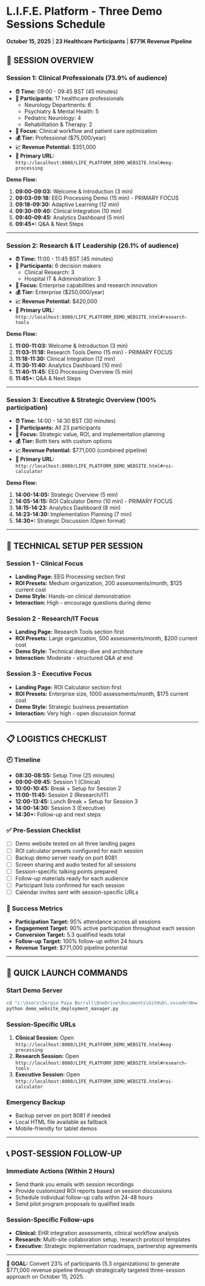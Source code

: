 # L.I.F.E. Platform - Three Demo Sessions Schedule
**October 15, 2025** | **23 Healthcare Participants** | **$771K Revenue Pipeline**

## 🎯 SESSION OVERVIEW

### Session 1: Clinical Professionals (73.9% of audience)
- **⏰ Time:** 09:00 - 09:45 BST (45 minutes)
- **👥 Participants:** 17 healthcare professionals
  - Neurology Departments: 6
  - Psychiatry & Mental Health: 5  
  - Pediatric Neurology: 4
  - Rehabilitation & Therapy: 2
- **🎯 Focus:** Clinical workflow and patient care optimization
- **💰 Tier:** Professional ($75,000/year)
- **📈 Revenue Potential:** $351,000
- **🔗 Primary URL:** `http://localhost:8080/LIFE_PLATFORM_DEMO_WEBSITE.html#eeg-processing`

**Demo Flow:**
1. **09:00-09:03:** Welcome & Introduction (3 min)
2. **09:03-09:18:** EEG Processing Demo (15 min) - PRIMARY FOCUS
3. **09:18-09:30:** Adaptive Learning (12 min)
4. **09:30-09:40:** Clinical Integration (10 min)
5. **09:40-09:45:** Analytics Dashboard (5 min)
6. **09:45+:** Q&A & Next Steps

---

### Session 2: Research & IT Leadership (26.1% of audience)
- **⏰ Time:** 11:00 - 11:45 BST (45 minutes)
- **👥 Participants:** 6 decision makers
  - Clinical Research: 3
  - Hospital IT & Administration: 3
- **🎯 Focus:** Enterprise capabilities and research innovation
- **💰 Tier:** Enterprise ($250,000/year)  
- **📈 Revenue Potential:** $420,000
- **🔗 Primary URL:** `http://localhost:8080/LIFE_PLATFORM_DEMO_WEBSITE.html#research-tools`

**Demo Flow:**
1. **11:00-11:03:** Welcome & Introduction (3 min)
2. **11:03-11:18:** Research Tools Demo (15 min) - PRIMARY FOCUS
3. **11:18-11:30:** Clinical Integration (12 min)
4. **11:30-11:40:** Analytics Dashboard (10 min)
5. **11:40-11:45:** EEG Processing Overview (5 min)
6. **11:45+:** Q&A & Next Steps

---

### Session 3: Executive & Strategic Overview (100% participation)
- **⏰ Time:** 14:00 - 14:30 BST (30 minutes)
- **👥 Participants:** All 23 participants
- **🎯 Focus:** Strategic value, ROI, and implementation planning
- **💰 Tier:** Both tiers with custom options
- **📈 Revenue Potential:** $771,000 (combined pipeline)
- **🔗 Primary URL:** `http://localhost:8080/LIFE_PLATFORM_DEMO_WEBSITE.html#roi-calculator`

**Demo Flow:**
1. **14:00-14:05:** Strategic Overview (5 min)
2. **14:05-14:15:** ROI Calculator Demo (10 min) - PRIMARY FOCUS
3. **14:15-14:23:** Analytics Dashboard (8 min)
4. **14:23-14:30:** Implementation Planning (7 min)
5. **14:30+:** Strategic Discussion (Open format)

---

## 🔧 TECHNICAL SETUP PER SESSION

### Session 1 - Clinical Focus
- **Landing Page:** EEG Processing section first
- **ROI Presets:** Medium organization, 200 assessments/month, $125 current cost
- **Demo Style:** Hands-on clinical demonstration
- **Interaction:** High - encourage questions during demo

### Session 2 - Research/IT Focus  
- **Landing Page:** Research Tools section first
- **ROI Presets:** Large organization, 500 assessments/month, $200 current cost
- **Demo Style:** Technical deep-dive and architecture
- **Interaction:** Moderate - structured Q&A at end

### Session 3 - Executive Focus
- **Landing Page:** ROI Calculator section first  
- **ROI Presets:** Enterprise size, 1000 assessments/month, $175 current cost
- **Demo Style:** Strategic business presentation
- **Interaction:** Very high - open discussion format

---

## 📋 LOGISTICS CHECKLIST

### 🕘 Timeline
- **08:30-08:55:** Setup Time (25 minutes)
- **09:00-09:45:** Session 1 (Clinical)
- **10:00-10:45:** Break + Setup for Session 2  
- **11:00-11:45:** Session 2 (Research/IT)
- **12:00-13:45:** Lunch Break + Setup for Session 3
- **14:00-14:30:** Session 3 (Executive)
- **14:30+:** Follow-up and next steps

### ✅ Pre-Session Checklist
- [ ] Demo website tested on all three landing pages
- [ ] ROI calculator presets configured for each session
- [ ] Backup demo server ready on port 8081
- [ ] Screen sharing and audio tested for all sessions
- [ ] Session-specific talking points prepared
- [ ] Follow-up materials ready for each audience
- [ ] Participant lists confirmed for each session
- [ ] Calendar invites sent with session-specific URLs

### 🎯 Success Metrics
- **Participation Target:** 95% attendance across all sessions
- **Engagement Target:** 90% active participation throughout each session  
- **Conversion Target:** 5.3 qualified leads total
- **Follow-up Target:** 100% follow-up within 24 hours
- **Revenue Target:** $771,000 pipeline potential

---

## 🚀 QUICK LAUNCH COMMANDS

### Start Demo Server
```cmd
cd "c:\Users\Sergio Paya Borrull\OneDrive\Documents\GitHub\.vscode\New folder\SergiLIFE-life-azure-system\SergiLIFE-life-azure-system"
python demo_website_deployment_manager.py
```

### Session-Specific URLs
1. **Clinical Session:** Open `http://localhost:8080/LIFE_PLATFORM_DEMO_WEBSITE.html#eeg-processing`
2. **Research Session:** Open `http://localhost:8080/LIFE_PLATFORM_DEMO_WEBSITE.html#research-tools`  
3. **Executive Session:** Open `http://localhost:8080/LIFE_PLATFORM_DEMO_WEBSITE.html#roi-calculator`

### Emergency Backup
- Backup server on port 8081 if needed
- Local HTML file available as fallback
- Mobile-friendly for tablet demos

---

## 📞 POST-SESSION FOLLOW-UP

### Immediate Actions (Within 2 Hours)
- Send thank you emails with session recordings
- Provide customized ROI reports based on session discussions
- Schedule individual follow-up calls within 24-48 hours
- Send pilot program proposals to qualified leads

### Session-Specific Follow-ups
- **Clinical:** EHR integration assessments, clinical workflow analysis
- **Research:** Multi-site collaboration setup, research protocol templates  
- **Executive:** Strategic implementation roadmaps, partnership agreements

---

**🎯 GOAL:** Convert 23% of participants (5.3 organizations) to generate $771,000 revenue pipeline through strategically targeted three-session approach on October 15, 2025.